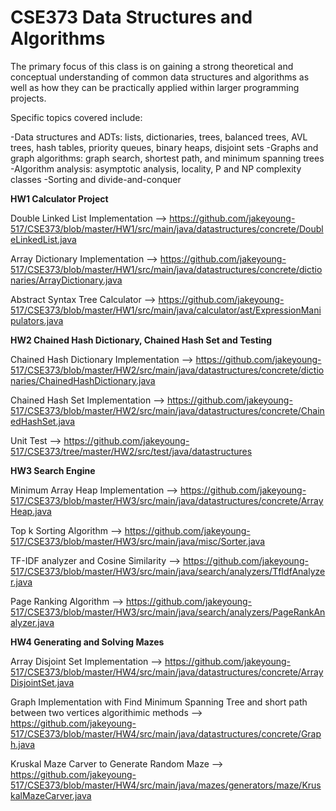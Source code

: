 # CSE373 Data Structures and Algorithms
The primary focus of this class is on gaining a strong theoretical and conceptual understanding of common data structures and algorithms as well as how they can be practically applied within larger programming projects.

Specific topics covered include:

-Data structures and ADTs: lists, dictionaries, trees, balanced trees, AVL trees, hash tables, priority queues, binary heaps, disjoint sets
-Graphs and graph algorithms: graph search, shortest path, and minimum spanning trees
-Algorithm analysis: asymptotic analysis, locality, P and NP complexity classes
-Sorting and divide-and-conquer

**HW1 Calculator Project**

Double Linked List Implementation --> https://github.com/jakeyoung-517/CSE373/blob/master/HW1/src/main/java/datastructures/concrete/DoubleLinkedList.java

Array Dictionary Implementation --> https://github.com/jakeyoung-517/CSE373/blob/master/HW1/src/main/java/datastructures/concrete/dictionaries/ArrayDictionary.java

Abstract Syntax Tree Calculator --> https://github.com/jakeyoung-517/CSE373/blob/master/HW1/src/main/java/calculator/ast/ExpressionManipulators.java

**HW2 Chained Hash Dictionary, Chained Hash Set and Testing**

Chained Hash Dictionary Implementation --> https://github.com/jakeyoung-517/CSE373/blob/master/HW2/src/main/java/datastructures/concrete/dictionaries/ChainedHashDictionary.java

Chained Hash Set Implementation --> https://github.com/jakeyoung-517/CSE373/blob/master/HW2/src/main/java/datastructures/concrete/ChainedHashSet.java

Unit Test --> https://github.com/jakeyoung-517/CSE373/tree/master/HW2/src/test/java/datastructures

**HW3 Search Engine**

Minimum Array Heap Implementation --> https://github.com/jakeyoung-517/CSE373/blob/master/HW3/src/main/java/datastructures/concrete/ArrayHeap.java

Top k Sorting Algorithm --> https://github.com/jakeyoung-517/CSE373/blob/master/HW3/src/main/java/misc/Sorter.java

TF-IDF analyzer and Cosine Similarity --> https://github.com/jakeyoung-517/CSE373/blob/master/HW3/src/main/java/search/analyzers/TfIdfAnalyzer.java

Page Ranking Algorithm --> https://github.com/jakeyoung-517/CSE373/blob/master/HW3/src/main/java/search/analyzers/PageRankAnalyzer.java

**HW4 Generating and Solving Mazes**

Array Disjoint Set Implementation --> https://github.com/jakeyoung-517/CSE373/blob/master/HW4/src/main/java/datastructures/concrete/ArrayDisjointSet.java

Graph Implementation with Find Minimum Spanning Tree and short path between two vertices algorithimic methods --> https://github.com/jakeyoung-517/CSE373/blob/master/HW4/src/main/java/datastructures/concrete/Graph.java

Kruskal Maze Carver to Generate Random Maze --> https://github.com/jakeyoung-517/CSE373/blob/master/HW4/src/main/java/mazes/generators/maze/KruskalMazeCarver.java
